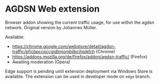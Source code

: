 AGDSN Web extension
====================

Browser addon showing the current traffic usage, for use within the agdsn network.
Original version by Johannes Müller.

Available:

- https://chrome.google.com/webstore/detail/agdsn-traffic/pficbpccpccgidlmjombjlbcihpikfch (Chrome)
- https://addons.mozilla.org/de/firefox/addon/agdsn-traffic/ (Firefox)
- Awaiting moderation (Opera)

Edge support is pending until extension deployment via Windows Store is available.
The extension can be used in developer mode on `edge` branch.  
